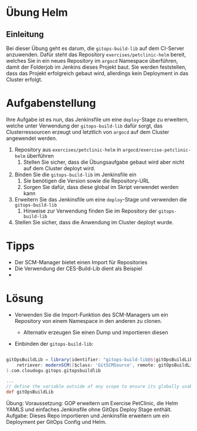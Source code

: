 # Übung Helm

## Einleitung
Bei dieser Übung geht es darum, die `gitops-build-lib` auf dem CI-Server anzuwenden. 
Dafür steht das Repository `exercises/petclinic-helm` bereit, welches Sie in ein neues Repository im 
`argocd` Namespace überführen, damit der Folderjob im Jenkins dieses Projekt baut. Sie werden feststellen, 
dass das Projekt erfolgreich gebaut wird, allerdings kein Deployment in das Cluster erfolgt. 

# Aufgabenstellung

Ihre Aufgabe ist es nun, das Jenkinsfile um eine `deploy`-Stage zu erweitern, welche unter Verwendung der `gitops-build-lib` dafür sorgt,
das Clusterressourcen erzeugt und letztlich von `argocd` auf dem Cluster angewendet werden.

1. Repository aus `exercises/petclinic-helm` in `argocd/exercise-petclinic-helm` überführen
   1. Stellen Sie sicher, dass die Übungsaufgabe gebaut wird aber nicht auf dem Cluster deployt wird.
2. Binden Sie die `gitops-build-lib` im Jenkinsfile ein
   1. Sie benötigen die Version sowie die Repository-URL
   2. Sorgen Sie dafür, dass diese global im Skript verwendet werden kann
3. Erweitern Sie das Jenkinsfile um eine `deploy`-Stage und verwenden die `gitops-build-lib`
   1. Hinweise zur Verwendung finden Sie im Repository der `gitops-build-lib`
4. Stellen Sie sicher, dass die Anwendung im Cluster deployt wurde.

# Tipps

* Der SCM-Manager bietet einen Import für Repositories
* Die Verwendung der CES-Build-Lib dient als Beispiel
* 

# Lösung
* Verwenden Sie die Import-Funktion des SCM-Managers um ein Repository von einem Namespace in den anderen zu clonen.
    * Alternativ erzeugen Sie einen Dump und importieren diesen

* Einbinden der `gitops-build-lib`: 

```groovy

gitOpsBuildLib = library(identifier: "gitops-build-lib@${gitOpsBuildLibVersion}",
    retriever: modernSCM([$class: 'GitSCMSource', remote: gitOpsBuildLibRepo, credentialsId: scmManagerCredentials])
).com.cloudogu.gitops.gitopsbuildlib

...
// define the variable outside of any scope to ensure its globally usable within the script
def gitOpsBuildLib
```


Übung:
Voraussetzung: GOP erweitern um Exercise PetClinic, die Helm YAMLS und einfaches Jenkinsfile ohne GitOps Deploy Stage enthält.
Aufgabe: Dieses Repo importieren und Jenkinsfile erweitern um ein Deployment per GitOps Config und Helm.

